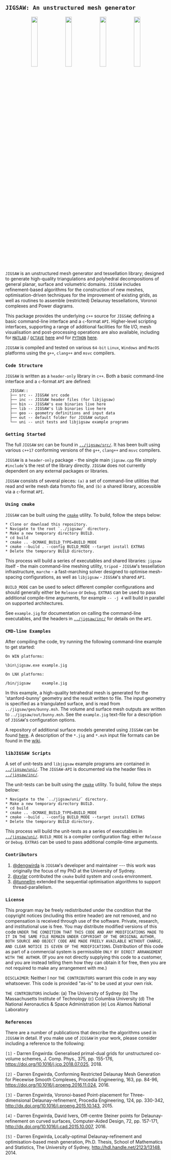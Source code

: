 ## `JIGSAW: An unstructured mesh generator`

<p align="middle">
  <img src = "../master/img/bunny-TRIA3-1.png" width="20%" hspace="0.25%">
  <img src = "../master/img/bunny-TRIA3-2.png" width="20%" hspace="0.25%">
  <img src = "../master/img/bunny-TRIA3-3.png" width="20%" hspace="0.25%">
  <img src = "../master/img/bunny-TRIA4-3.png" width="20%" hspace="0.25%">
</p>

`JIGSAW` is an unstructured mesh generator and tessellation library; designed to generate high-quality triangulations and polyhedral decompositions of general planar, surface and volumetric domains. `JIGSAW` includes refinement-based algorithms for the construction of new meshes, optimisation-driven techniques for the improvement of existing grids, as well as routines to assemble (restricted) Delaunay tessellations, Voronoi complexes and Power diagrams. 

This package provides the underlying `c++` source for `JIGSAW`; defining a basic command-line interface and a `c`-format `API`. Higher-level scripting interfaces, supporting a range of additional facilities for file I/O, mesh visualisation and post-processing operations are also available, including for <a href="http://www.mathworks.com">`MATLAB`</a> / <a href="http://www.gnu.org/software/octave">`OCTAVE`</a> <a href="https://github.com/dengwirda/jigsaw-matlab">here</a> and for <a href="https://www.python.org/">`PYTHON`</a> <a href="https://github.com/dengwirda/jigsaw-python">here</a>.

`JIGSAW` is compiled and tested on various `64-bit` `Linux`, `Windows` and `MacOS` platforms using the `g++`, `clang++` and `msvc` compilers.

### `Code Structure`

`JIGSAW` is written as a `header-only` library in `c++`. Both a basic command-line interface and a `c`-format `API` are defined:

      JIGSAW::
      ├── src -- JIGSAW src code
      ├── inc -- JIGSAW header files (for libjigsaw)
      ├── bin -- JIGSAW's exe binaries live here
      ├── lib -- JIGSAW's lib binaries live here
      ├── geo -- geometry definitions and input data
      ├── out -- default folder for JIGSAW output
      └── uni -- unit tests and libjigsaw example programs

### `Getting Started`

The full `JIGSAW` src can be found in <a href="../master/src/">`../jigsaw/src/`</a>. It has been built using various `c++17` conforming versions of the `g++`, `clang++` and `msvc` compilers.

`JIGSAW` is a `header-only` package - the single main `jigsaw.cpp` file simply `#include`'s the rest of the library directly. `JIGSAW` does not currently dependent on any external packages or libraries.

`JIGSAW` consists of several pieces: `(a)` a set of command-line utilities that read and write mesh data from/to file, and `(b)` a shared library, accessible via a `c`-format `API`.

### `Using cmake`

`JIGSAW` can be built using the <a href="https://cmake.org/">`cmake`</a> utility. To build, follow the steps below:

    * Clone or download this repository.
    * Navigate to the root `../jigsaw/` directory.
    * Make a new temporary directory BUILD.
    * cd build
    * cmake .. -DCMAKE_BUILD_TYPE=BUILD_MODE
    * cmake --build . --config BUILD_MODE --target install EXTRAS
    * Delete the temporary BUILD directory.

This process will build a series of executables and shared libraries: `jigsaw` itself - the main command-line meshing utility, `tripod` - `JIGSAW`'s tessellation infrastructure, `marche` - a fast-marching solver designed to optimise mesh-spacing configurations, as well as `libjigsaw` - `JIGSAW`'s shared `API`. 

`BUILD_MODE` can be used to select different compiler configurations and should generally either be `Release` or `Debug`. `EXTRAS` can be used to pass additional compile-time arguments, for example `-- -j 4` will build in parallel on supported architectures.

See `example.jig` for documentation on calling the command-line executables, and the headers in <a href="../master/inc/">`../jigsaw/inc/`</a> for details on the `API`.

### `CMD-line Examples`

After compiling the code, try running the following command-line example to get started:
````
On WIN platforms:

\bin\jigsaw.exe example.jig

On LNX platforms:

/bin/jigsaw     example.jig
````
In this example, a high-quality tetrahedral mesh is generated for the 'stanford-bunny' geometry and the result written to file. The input geometry is specified as a triangulated surface, and is read from `../jigsaw/geo/bunny.msh`. The volume and surface mesh outputs are written to `../jigsaw/out/bunny.msh`. See the `example.jig` text-file for a description of `JIGSAW`'s configuration options. 

A repository of additional surface models generated using `JIGSAW` can be found <a href="https://github.com/dengwirda/jigsaw-models">here</a>. A description of the `*.jig` and `*.msh` input file formats can be found in the <a href="https://github.com/dengwirda/jigsaw/wiki">wiki</a>.

### `libJIGSAW Scripts`

A set of unit-tests and `libjigsaw` example programs are contained in <a href="../master/uni/">`../jigsaw/uni/`</a>. The `JIGSAW-API` is documented via the header files in <a href="../master/inc/">`../jigsaw/inc/`</a>. 

The unit-tests can be built using the <a href="https://cmake.org/">`cmake`</a> utility. To build, follow the steps below:

    * Navigate to the `../jigsaw/uni/` directory.
    * Make a new temporary directory BUILD.
    * cd build
    * cmake .. -DCMAKE_BUILD_TYPE=BUILD_MODE
    * cmake --build . --config BUILD_MODE --target install EXTRAS
    * Delete the temporary BUILD directory.

This process will build the unit-tests as a series of executables in <a href="../master/uni/">`../jigsaw/uni/`</a>. `BUILD_MODE` is a compiler configuration flag: either `Release` or `Debug`. `EXTRAS` can be used to pass additional compile-time arguments.

### `Contributors`

1. [@dengwirda](https://github.com/dengwirda) is `JIGSAW`'s developer and maintainer --- this work was originally the focus of my PhD at the University of Sydney.
2. [@xylar](https://github.com/xylar) contributed the `cmake` build system and `conda` environment.
3. [@tunnellm](https://github.com/tunnellm) extended the sequential optimisation algorithms to support thread-parallelism.

### `License`

This program may be freely redistributed under the condition that the copyright notices (including this entire header) are not removed, and no compensation is received through use of the software.  Private, research, and institutional use is free.  You may distribute modified versions of this code `UNDER THE CONDITION THAT THIS CODE AND ANY MODIFICATIONS MADE TO IT IN THE SAME FILE REMAIN UNDER COPYRIGHT OF THE ORIGINAL AUTHOR, BOTH SOURCE AND OBJECT CODE ARE MADE FREELY AVAILABLE WITHOUT CHARGE, AND CLEAR NOTICE IS GIVEN OF THE MODIFICATIONS`. Distribution of this code as part of a commercial system is permissible `ONLY BY DIRECT ARRANGEMENT WITH THE AUTHOR`. (If you are not directly supplying this code to a customer, and you are instead telling them how they can obtain it for free, then you are not required to make any arrangement with me.) 

`DISCLAIMER`: Neither I nor `THE CONTRIBUTORS` warrant this code in any way whatsoever.  This code is provided "as-is" to be used at your own risk.

`THE CONTRIBUTORS` include:
(a) The University of Sydney
(b) The Massachusetts Institute of Technology
(c) Columbia University
(d) The National Aeronautics & Space Administration
(e) Los Alamos National Laboratory

### `References`

There are a number of publications that describe the algorithms used in `JIGSAW` in detail. If you make use of `JIGSAW` in your work, please consider including a reference to the following:

`[1]` - Darren Engwirda: Generalised primal-dual grids for unstructured co-volume schemes, J. Comp. Phys., 375, pp. 155-176, https://doi.org/10.1016/j.jcp.2018.07.025, 2018.

`[2]` - Darren Engwirda, Conforming Restricted Delaunay Mesh Generation for Piecewise Smooth Complexes, Procedia Engineering, 163, pp. 84-96, https://doi.org/10.1016/j.proeng.2016.11.024, 2016.

`[3]` - Darren Engwirda, Voronoi-based Point-placement for Three-dimensional Delaunay-refinement, Procedia Engineering, 124, pp. 330-342, http://dx.doi.org/10.1016/j.proeng.2015.10.143, 2015.

`[4]` - Darren Engwirda, David Ivers, Off-centre Steiner points for Delaunay-refinement on curved surfaces, Computer-Aided Design, 72, pp. 157-171, http://dx.doi.org/10.1016/j.cad.2015.10.007, 2016.

`[5]` - Darren Engwirda, Locally-optimal Delaunay-refinement and optimisation-based mesh generation, Ph.D. Thesis, School of Mathematics and Statistics, The University of Sydney, http://hdl.handle.net/2123/13148, 2014.



